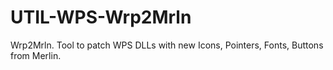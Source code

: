 # UTIL-WPS-Wrp2Mrln
Wrp2Mrln.  Tool to patch WPS DLLs with new Icons, Pointers, Fonts, Buttons from Merlin.
